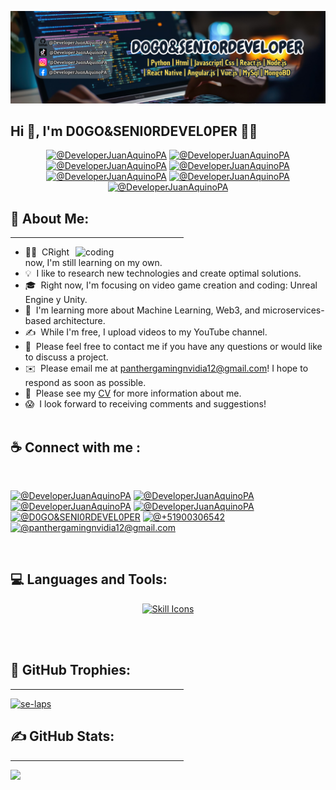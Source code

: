 ![Aditya Vikram Singh Banner](https://github.com/DeveloperJuanAquinoPA/DeveloperJuanAquinoPA/blob/main/LogoPT.png)

## Hi 👋, I'm D0GO&SENI0RDEVEL0PER 👩‍💻

<p align="center">
  <a href="https://candida-noronha.web.app/" target="_blank"><img src="https://img.icons8.com/bubbles/50/000000/web.png" alt="@DeveloperJuanAquinoPA"/></a>
	<a href="mailto:panthergamingnvidia12@gmail.com" target="_blank"><img src="https://img.icons8.com/bubbles/50/000000/gmail.png" alt="@DeveloperJuanAquinoPA"/></a>
	<a href="https://github.com/DeveloperJuanAquinoPA" target="_blank"><img src="https://img.icons8.com/bubbles/50/000000/github.png" alt="@DeveloperJuanAquinoPA"/></a>
	<a href="https://www.linkedin.com/in/jesús-josué-castañeda-colcas-9a73a5312" target="_blank"><img src="https://img.icons8.com/bubbles/50/000000/linkedin.png" alt="@DeveloperJuanAquinoPA"/></a>
	<a href="https://www.facebook.com/candida.noronha.77" target="_blank"><img src="https://img.icons8.com/bubbles/50/000000/facebook-new.png" alt="@DeveloperJuanAquinoPA"/></a>
	<a href="https://instagram.com/candyyyy__18" target="_blank"><img src="https://img.icons8.com/bubbles/50/000000/instagram.png" alt="@DeveloperJuanAquinoPA"/></a>
	<a href="https://www.youtube.com/@D0GO_SENI0RDEVEL0PER" target="_blank"><img src="https://img.icons8.com/bubbles/50/000000/youtube.png" alt="@DeveloperJuanAquinoPA"/></a>
</p>

<h2 align="left">💫 About Me:</h2>
<hr size="2" width="55%" color="yellow">  
<img align="right" alt="coding" width="400" src="https://cdn.dribbble.com/users/2131993/screenshots/4948736/media/45dceb640723d72436c427add7966cf8.gif"> 

- 👨‍💻 &nbsp;CRight now, I'm still learning on my own.
- 💡 &nbsp;I like to research new technologies and create optimal solutions.
- 🎓 &nbsp;Right now, I'm focusing on video game creation and coding: Unreal Engine y Unity.
- 🌱 &nbsp;I'm learning more about Machine Learning, Web3, and microservices-based architecture.
- ✍️ &nbsp;While I'm free, I upload videos to my YouTube channel.
- 💬 &nbsp;Please feel free to contact me if you have any questions or would like to discuss a project.
- ✉️ &nbsp;Please email me at panthergamingnvidia12@gmail.com! I hope to respond as soon as possible.
- 📄 &nbsp;Please see my [CV](https://onedrive.live.com/?authkey=%21AKntgUe4LOwU4xA&id=2C11D5C642133C04%213605&cid=2C11D5C642133C04&parId=root&parQt=sharedby&o=OneUp) for more information about me.
- 😱 &nbsp;I look forward to receiving comments and suggestions!
<br><br>

## ☕ Connect with me :

<br>

[![@DeveloperJuanAquinoPA](https://img.icons8.com/fluency/48/000000/instagram-new.png "@DeveloperJuanAquinoPA")](https://www.instagram.com/anushkawijegoonawardana97/) 
[![@DeveloperJuanAquinoPA](https://img.icons8.com/fluency/48/000000/facebook.png "@DeveloperJuanAquinoPA")](https://www.facebook.com/AnushkaWijegoonawardana97) 
[![@DeveloperJuanAquinoPA](https://img.icons8.com/fluency/48/000000/linkedin.png "@DeveloperJuanAquinoPA")](https://www.linkedin.com/in/jesús-josué-castañeda-colcas-9a73a5312) 
[![@DeveloperJuanAquinoPA](https://img.icons8.com/fluency/48/000000/tiktok.png "@DeveloperJuanAquinoPA")](https://www.linkedin.com/in/anushkawijegoonawardana97/) 
[![@D0GO&SENI0RDEVEL0PER](https://img.icons8.com/fluency/48/000000/youtube.png "@D0GO&SENI0RDEVEL0PER")](https://www.youtube.com/@D0GO_SENI0RDEVEL0PER) 
[![@+51900306542](https://img.icons8.com/fluency/48/000000/phone-disconnected.png "@+51900306542")](tel:+51900306542) 
[![@panthergamingnvidia12@gmail.com](https://img.icons8.com/fluency/48/000000/apple-mail.png "@panthergamingnvidia12@gmail.com")](panthergamingnvidia12@gmail.com)

<br>

<h2 align="left">💻 Languages and Tools:</h2>
<p align="center">
<a href="https://skillicons.dev">
<img src="https://skillicons.dev/icons?i=angular,aws,azure,blender,bootstrap,c,cs,cpp,cmake,dart,linkedin,nodejs,vscode,visualstudio,debian,django,dotnet,express,firebase,flask,flutter,gcp,git,github,githubactions,gitlab,gradle,idea,java,react,html,css,js,jquery,kali,kotlin,laravel,linux,matlab,mongodb,mysql,nestjs,nextjs,nodejs,npm,php,postman,py,r,react,sqlite,selenium,swift,tailwind,tensorflow,ubuntu,unity,unrealengine,vue,yarn,figma&theme=dark&perline=13" alt="Skill Icons" />
</a>
</p>

<br><br>
<h2 align="left">🌟 GitHub Trophies:</h2>
<hr size="2" width="55%" color="yellow"> 
<p align="left"> <a href="https://github.com/ryo-ma/github-profile-trophy"><img src="https://github-profile-trophy.vercel.app/?username=se-laps&theme=radical&no-frame=false&no-bg=true&margin-w=6" alt="se-laps" /></a> </p>

<h2 align="left">✍ GitHub Stats:</h2>
<hr size="2" width="55%" color="yellow"> 

![](https://github-readme-stats.vercel.app/api/top-langs/?username=SE-LAPS&theme=dark&hide_border=false&include_all_commits=true&count_private=true&layout=compact)</p>
<br>
